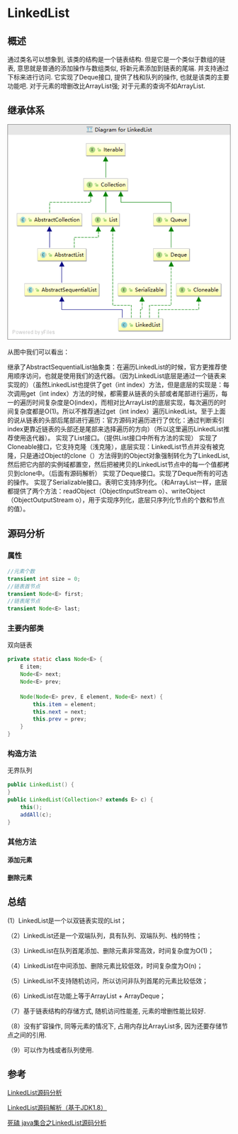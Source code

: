 # LinkedList

## 概述

通过类名可以想象到, 该类的结构是一个链表结构.
但是它是一个类似于数组的链表, 意思就是普通的添加操作与数组类似, 将新元素添加到链表的尾端. 并支持通过下标来进行访问.
它实现了Deque接口, 提供了栈和队列的操作, 也就是该类的主要功能吧.
对于元素的增删改比ArrayList强; 对于元素的查询不如ArrayList.

## 继承体系

![](./LinkedList.png)

从图中我们可以看出：

继承了AbstractSequentialList抽象类：在遍历LinkedList的时候，官方更推荐使用顺序访问，也就是使用我们的迭代器。（因为LinkedList底层是通过一个链表来实现的）（虽然LinkedList也提供了get（int index）方法，但是底层的实现是：每次调用get（int index）方法的时候，都需要从链表的头部或者尾部进行遍历，每一的遍历时间复杂度是O(index)，而相对比ArrayList的底层实现，每次遍历的时间复杂度都是O(1)。所以不推荐通过get（int index）遍历LinkedList。至于上面的说从链表的头部后尾部进行遍历：官方源码对遍历进行了优化：通过判断索引index更靠近链表的头部还是尾部来选择遍历的方向）（所以这里遍历LinkedList推荐使用迭代器）。
实现了List接口。（提供List接口中所有方法的实现）
实现了Cloneable接口，它支持克隆（浅克隆），底层实现：LinkedList节点并没有被克隆，只是通过Object的clone（）方法得到的Object对象强制转化为了LinkedList,然后把它内部的实例域都置空，然后把被拷贝的LinkedList节点中的每一个值都拷贝到clone中。（后面有源码解析）
实现了Deque接口。实现了Deque所有的可选的操作。
实现了Serializable接口。表明它支持序列化。（和ArrayList一样，底层都提供了两个方法：readObject（ObjectInputStream o）、writeObject（ObjectOutputStream o），用于实现序列化，底层只序列化节点的个数和节点的值）。

## 源码分析

### 属性

```java
//元素个数
transient int size = 0;
//链表首节点
transient Node<E> first;
//链表尾节点
transient Node<E> last;
```

### 主要内部类

双向链表

```java
private static class Node<E> {
    E item;
    Node<E> next;
    Node<E> prev;

    Node(Node<E> prev, E element, Node<E> next) {
        this.item = element;
        this.next = next;
        this.prev = prev;
    }
}
```

### 构造方法

无界队列

```java
public LinkedList() {
}
public LinkedList(Collection<? extends E> c) {
    this();
    addAll(c);
}
```

### 其他方法

#### 添加元素



#### 删除元素







## 总结

   (1）LinkedList是一个以双链表实现的List；

（2）LinkedList还是一个双端队列，具有队列、双端队列、栈的特性；

（3）LinkedList在队列首尾添加、删除元素非常高效，时间复杂度为O(1)；

（4）LinkedList在中间添加、删除元素比较低效，时间复杂度为O(n)；

（5）LinkedList不支持随机访问，所以访问非队列首尾的元素比较低效；

（6）LinkedList在功能上等于ArrayList + ArrayDeque；

（7）基于链表结构的存储方式, 随机访问性能差, 元素的增删性能比较好.

（8）没有扩容操作, 同等元素的情况下, 占用内存比ArrayList多, 因为还要存储节点之间的引用.

（9）可以作为栈或者队列使用.




## 参考

[LinkedList源码分析](https://www.imooc.com/article/78970)

[LinkedList源码解析（基于JDK1.8）](https://www.baidu.com/s?ie=UTF-8&wd=LinkedList%E6%BA%90%E7%A0%81%E8%A7%A3%E6%9E%90 )

[死磕 java集合之LinkedList源码分析](https://mp.weixin.qq.com/s?__biz=Mzg2ODA0ODM0Nw==&mid=2247483855&idx=1&sn=57a57f553ff14d71b77e4982c7e04cdd&scene=21#wechat_redirect )